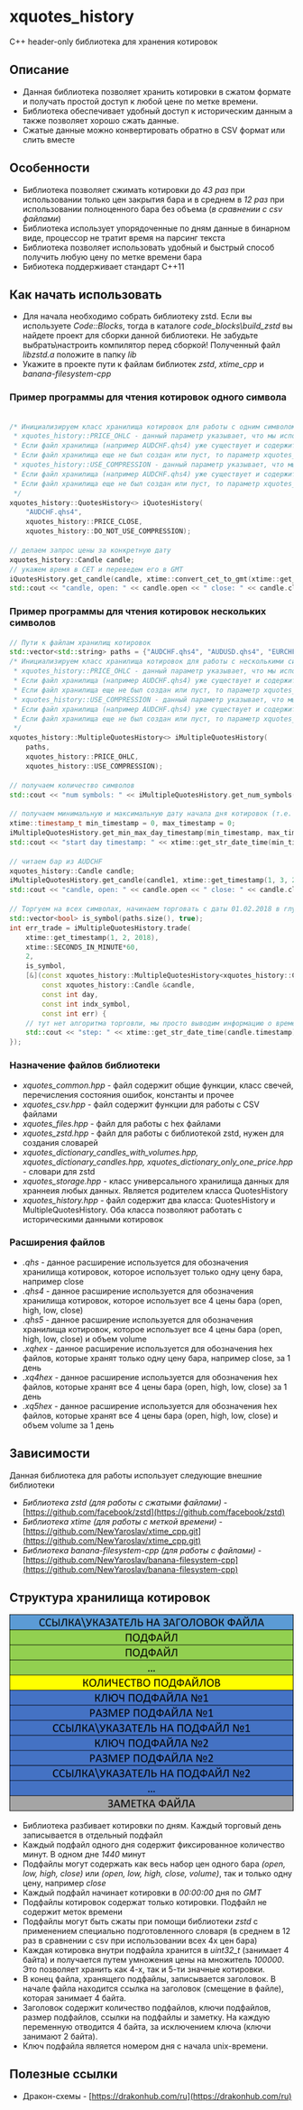 # xquotes_history
С++ header-only библиотека для хранения котировок

## Описание

* Данная библиотека позволяет хранить котировки в сжатом формате и получать простой доступ к любой цене по метке времени.
* Библиотека обеспечивает удобный доступ к историческим данным а также позволяет хорошо сжать данные. 
* Сжатые данные можно конвертировать обратно в CSV формат или слить вместе

## Особенности

* Библиотека позволяет сжимать котировки до *43 раз* при использовании только цен закрытия бара и в среднем в *12 раз* при использовании полноценного бара без объема (*в сравнении с csv файлами*)
* Библиотека использует упорядоченные по дням данные в бинарном виде, процессор не тратит время на парсинг текста
* Библиотека позволяет использовать удобный и быстрый способ получить любую цену по метке времени бара
* Бибиотека поддерживает стандарт C++11

## Как начать использовать

* Для начала необходимо собрать библиотеку zstd. Если вы используете *Code::Blocks*, тогда в каталоге *code_blocks\build_zstd* вы найдете проект для сборки данной библиотеки. Не забудьте выбрать\настроить компилятор перед сборкой! Полученный файл *libzstd.a* положите в папку *lib*
* Укажите в проекте пути к файлам библиотек *zstd*, *xtime_cpp* и *banana-filesystem-cpp*

### Пример программы для чтения котировок одного символа

```C++

/* Инициализируем класс хранилища котировок для работы с одним символом
 * xquotes_history::PRICE_OHLC - данный параметр указывает, что мы используем все цены бара (open, high, low, close)
 * Если файл хранилища (например AUDCHF.qhs4) уже существует и содержит котировки, то данный параметр пользователя будет проигнорирован и считан из файла
 * Если файл хранилища еще не был создан или пуст, то параметр xquotes_history::PRICE_OHLC будет влиять на формат записи данных
 * xquotes_history::USE_COMPRESSION - данный параметр указывает, что мы используем сжатие данных котирвоок
 * Если файл хранилища (например AUDCHF.qhs4) уже существует и содержит котировки, то данный параметр пользователя будет проигнорирован и считан из файла
 * Если файл хранилища еще не был создан или пуст, то параметр xquotes_history::USE_COMPRESSION будет влиять на формат записи данных
 */
xquotes_history::QuotesHistory<> iQuotesHistory(
    "AUDCHF.qhs4",
    xquotes_history::PRICE_CLOSE,
    xquotes_history::DO_NOT_USE_COMPRESSION);
	
// делаем запрос цены за конкретную дату
xquotes_history::Candle candle;
// укажем время в CET и переведем его в GMT
iQuotesHistory.get_candle(candle, xtime::convert_cet_to_gmt(xtime::get_timestamp(1, 3, 2018, 12, 30, 0)));
std::cout << "candle, open: " << candle.open << " close: " << candle.close << " date: " << xtime::get_str_date_time(candle.timestamp) << std::endl;

```

### Пример программы для чтения котировок нескольких символов

```C++
// Пути к файлам хранилищ котировок 
std::vector<std::string> paths = {"AUDCHF.qhs4", "AUDUSD.qhs4", "EURCHF.qhs4", "EURGBP.qhs4", "EURJPY.qhs4"};
/* Инициализируем класс хранилища котировок для работы с несколькими символами
 * xquotes_history::PRICE_OHLC - данный параметр указывает, что мы используем все цены бара (open, high, low, close)
 * Если файл хранилища (например AUDCHF.qhs4) уже существует и содержит котировки, то данный параметр пользователя будет проигнорирован и считан из файла
 * Если файл хранилища еще не был создан или пуст, то параметр xquotes_history::PRICE_OHLC будет влиять на формат записи данных
 * xquotes_history::USE_COMPRESSION - данный параметр указывает, что мы используем сжатие данных котирвоок
 * Если файл хранилища (например AUDCHF.qhs4) уже существует и содержит котировки, то данный параметр пользователя будет проигнорирован и считан из файла
 * Если файл хранилища еще не был создан или пуст, то параметр xquotes_history::USE_COMPRESSION будет влиять на формат записи данных
 */
xquotes_history::MultipleQuotesHistory<> iMultipleQuotesHistory(
    paths,
    xquotes_history::PRICE_OHLC,
    xquotes_history::USE_COMPRESSION);
	
// получаем количество символов
std::cout << "num symbols: " << iMultipleQuotesHistory.get_num_symbols() << std::endl;

// получаем минимальную и максимальную дату начала дня котировок (т.е. например с 1.1.2017 00:00:00 по 31.12.2017 00:00:00)
xtime::timestamp_t min_timestamp = 0, max_timestamp = 0;
iMultipleQuotesHistory.get_min_max_day_timestamp(min_timestamp, max_timestamp);
std::cout << "start day timestamp: " << xtime::get_str_date_time(min_timestamp) << " - " << xtime::get_str_date_time(max_timestamp) << std::endl;

// читаем бар из AUDCHF
xquotes_history::Candle candle;
iMultipleQuotesHistory.get_candle(candle1, xtime::get_timestamp(1, 3, 2017, 12, 30, 0), 0);
std::cout << "candle, open: " << candle.open << " close: " << candle.close << " date: " << xtime::get_str_date_time(candle.timestamp) << std::endl;

// Торгуем на всех символах, начинаем торговать с даты 01.02.2018 в глубь истории на два дня  с шагом 1 час
std::vector<bool> is_symbol(paths.size(), true);
int err_trade = iMultipleQuotesHistory.trade(
	xtime::get_timestamp(1, 2, 2018),
	xtime::SECONDS_IN_MINUTE*60,
	2,
	is_symbol,
	[&](const xquotes_history::MultipleQuotesHistory<xquotes_history::Candle> &hist,
		const xquotes_history::Candle &candle,
		const int day,
		const int indx_symbol,
		const int err) {
	// тут нет алгоритма торговли, мы просто выводим информацию о времени свечи, номер торгового дня, номер символа (от 0 до paths.size()-1) и код ошибки
	std::cout << "step: " << xtime::get_str_date_time(candle.timestamp) << " day: " << day << " symbol: " << indx_symbol << " err: " << err << std::endl;
});

```

### Назначение файлов библиотеки

* *xquotes_common.hpp* - файл содержит общие функции, класс свечей, перечисления состояния ошибок, константы и прочее
* *xquotes_csv.hpp* - файл содержит функции для работы с CSV файлами
* *xquotes_files.hpp* - файл для работы с hex файлами
* *xquotes_zstd.hpp* - файл для работы с библиотекой zstd, нужен для создания словарей
* *xquotes_dictionary_candles_with_volumes.hpp, xquotes_dictionary_candles.hpp, xquotes_dictionary_only_one_price.hpp* - словари для zstd
* *xquotes_storage.hpp* - класс универсального хранилища данных для храннеия любых данных. Является родителем класса QuotesHistory
* *xquotes_history.hpp* - файл содержит два класса: QuotesHistory и MultipleQuotesHistory. Оба класса позволяют работать с историческими данными котировок

### Расширения файлов

* *.qhs* - данное расширение используется для обозначения хранилища котировок, которое использует только одну цену бара, например close
* *.qhs4* - данное расширение используется для обозначения хранилища котировок, которое использует все 4 цены бара (open, high, low, close)
* *.qhs5* - данное расширение используется для обозначения хранилища котировок, которое использует все 4 цены бара (open, high, low, close) и объем volume
* *.xqhex* - данное расширение используется для обозначения hex файлов, которые хранят только одну цену бара, например close, за 1 день
* *.xq4hex* - данное расширение используется для обозначения hex файлов, которые хранят все 4 цены бара (open, high, low, close) за 1 день
* *.xq5hex* - данное расширение используется для обозначения hex файлов, которые хранят все 4 цены бара (open, high, low, close) и объем volume за 1 день

## Зависимости

Данная библиотека для работы использует следующие внешние библиотеки

* *Библиотека zstd (для работы с сжатыми файлами)* - [https://github.com/facebook/zstd](https://github.com/facebook/zstd)
* *Библиотека xtime (для работы с меткой времени)* - [https://github.com/NewYaroslav/xtime_cpp.git](https://github.com/NewYaroslav/xtime_cpp.git)
* *Библиотека banana-filesystem-cpp (для работы с файлами)* - [https://github.com/NewYaroslav/banana-filesystem-cpp](https://github.com/NewYaroslav/banana-filesystem-cpp)

## Структура хранилища котировок
![storage_structure](doc/storage_structure_600x415.png)
* Библиотека разбивает котировки по дням. Каждый торговый день записывается в отдельный подфайл
* Каждый подфайл одного дня содержит фиксированное количество минут. В одном дне *1440* минут
* Подфайлы могут содержать как весь набор цен одного бара *(open, low, high, close)* или *(open, low, high, close, volume)*, так и только одну цену, например *close*
* Каждый подфайл начинает котировки в *00:00:00* дня по *GMT*
* Подфайлы котировок содержат только котировки. Подфайл не содержит меток времени
* Подфайлы могут быть сжаты при помощи библиотеки *zstd* с применением специально подготовленного словаря (в среднем в 12 раз в сравнении с csv при использовании всех 4х цен бара)
* Каждая котировка внутри подфайла хранится в *uint32_t* (занимает 4 байта) и получается путем умножения цены на множитель *100000*. Это позволяет хранить как 4-х, так и 5-ти значные котировки.
* В конец файла, хранящего подфайлы, записывается заголовок. В начале файла находится ссылка на заголовок (смещение в файле), которая занимает 4 байта.
* Заголовок содержит количество подфайлов, ключи подфайлов, размер подфайлов, ссылки на подфайлы и заметку. На каждую переменную отводится 4 байта, за исключением ключа (ключи занимают 2 байта).
* Ключ подфайла является номером дня с начала unix-времени. 

## Полезные ссылки
* Дракон-схемы - [https://drakonhub.com/ru](https://drakonhub.com/ru)
